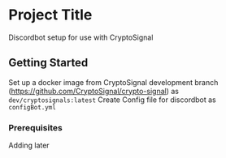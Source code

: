 # Project Title

Discordbot setup for use with CryptoSignal 

## Getting Started

Set up a docker image from CryptoSignal development branch (https://github.com/CryptoSignal/crypto-signal) as `dev/cryptosignals:latest`
Create Config file for discordbot as `configBot.yml`

### Prerequisites

Adding later
